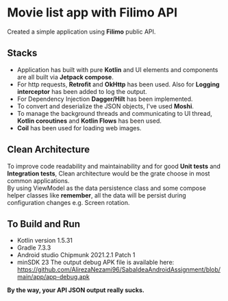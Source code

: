# Movie list app with Filimo API

Created a simple application using **Filimo** public API.

## Stacks

- Application has built with pure **Kotlin** and UI elements and components are all built via **Jetpack compose**.
- For http requests, **Retrofit** and **OkHttp** has been used. Also for **Logging interceptor** has been added to log the output.
- For Dependency Injection **Dagger/Hilt** has been implemented.
- To convert and deserialize the JSON objects, I've used **Moshi**.
- To manage the background threads and communicating to UI thread, **Kotlin coroutines** and **Kotlin Flows** has been used.
- **Coil** has been used for loading web images.

## Clean Architecture

To improve code readability and maintainability and for good **Unit tests** and **Integration tests**, Clean architecture would be the grate choose in most common applications.  
By using ViewModel as the data persistence class and some compose helper classes like **remember**, all the data will be persist during configuration changes e.g. Screen rotation.

## To Build and Run

- Kotlin version 1.5.31
- Gradle 7.3.3
- Android studio Chipmunk 2021.2.1 Patch 1
- minSDK 23
  The output debug APK file is available here: https://github.com/AlirezaNezami96/SabaIdeaAndroidAssignment/blob/main/app/app-debug.apk

**By the way, your API JSON output really sucks.** 
